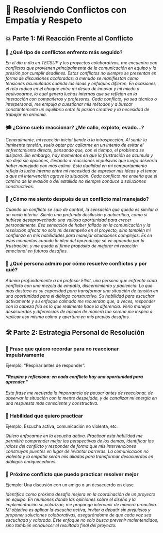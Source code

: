 # 📝 Resolviendo Conflictos con Empatía y Respeto

## 💥 Parte 1: Mi Reacción Frente al Conflicto

### 🧯 ¿Qué tipo de conflictos enfrento más seguido?

*En el día a día en TECSUP y los proyectos colaborativos, me encuentro con conflictos que provienen principalmente de la comunicación en equipo y la presión por cumplir deadlines. Estos conflictos no siempre se presentan en forma de discusiones acaloradas; a menudo se manifiestan como tensiones acumuladas cuando las ideas y enfoques difieren. En ocasiones, el reto radica en el choque entre mi deseo de innovar y mi miedo a equivocarme, lo cual genera luchas internas que se reflejan en la interacción con compañeros y profesores. Cada conflicto, ya sea técnico o interpersonal, me empuja a cuestionar mis métodos y a buscar constantemente un equilibrio entre la pasión creativa y la necesidad de trabajar en armonía.*

### 🗯️ ¿Cómo suelo reaccionar? ¿Me callo, exploto, evado...?

*Generalmente, mi reacción inicial tiende a la introspección. Al sentir la inminente tensión, suelo optar por callarme en un intento de evitar el enfrentamiento directo, pensando que, con el tiempo, el problema se disipará. Sin embargo, hay momentos en que la frustración se acumula y me deja sin opciones, llevando a reacciones impulsivas que luego desearía haber manejado con más calma. Esta dualidad en mi comportamiento refleja la lucha interna entre mi necesidad de expresar mis ideas y el temor a que mi intervención agrave la situación. Cada conflicto me enseña que el camino de la evasión o del estallido no siempre conduce a soluciones constructivas.*

### 🤯 ¿Cómo me siento después de un conflicto mal manejado?

*Cuando un conflicto se sale de control, la sensación que queda es similar a un vacío interior. Siento una profunda desilusión y autocrítica, como si hubiese desaprovechado una valiosa oportunidad para crecer personalmente. Esa sensación de haber fallado en la comunicación y la resolución afecta no solo mi desempeño en el proyecto, sino también mi confianza en mis habilidades para manejar situaciones complejas. Es en esos momentos cuando la idea del aprendizaje se ve opacada por la frustración, y me queda el firme propósito de mejorar mi reacción emocional en futuros desafíos.*

### 🌈 ¿Qué persona admiro por cómo resuelve conflictos y por qué?

*Admiro profundamente a mi profesor Elliot, una persona que enfrenta cada conflicto con una mezcla de empatía, discernimiento y paciencia. Lo que más destaco es su capacidad para transformar una situación de tensión en una oportunidad para el diálogo constructivo. Su habilidad para escuchar activamente y su enfoque calmado me recuerdan que, a veces, responder con la cabeza fría es lo que realmente hace la diferencia. Verlo manejar desacuerdos y diferencias de opinión de manera tan serena me inspira a replicar esa misma calma y apertura en mis propios desafíos.*

## 🛠️ Parte 2: Estrategia Personal de Resolución

### 💬 Frase que quiero recordar para no reaccionar impulsivamente

Ejemplo: “Respirar antes de responder”.

#### *"Respira y reflexiona: en cada conflicto hay una oportunidad para aprender."*

*Esta frase me recuerda la importancia de pausar antes de reaccionar, de observar la situación con la mente despejada, y de canalizar mi energía en una respuesta más consciente y constructiva.*

### 🤝 Habilidad que quiero practicar

Ejemplo: Escucha activa, comunicación no violenta, etc.

*Quiero enfocarme en la escucha activa. Practicar esta habilidad me permitirá comprender mejor las perspectivas de los demás, identificar las raíces del conflicto y responder de forma que mis intervenciones construyan puentes en lugar de levantar barreras. La comunicación no violenta y la empatía serán mis aliadas para transformar desacuerdos en diálogos enriquecedores.*

### 🧪 Próximo conflicto que puedo practicar resolver mejor

Ejemplo: Una discusión con un amigo o un desacuerdo en clase.

*Identifico como próximo desafío mejora en la coordinación de un proyecto en equipo. En reuniones donde las opiniones sobre el diseño y la implementación se polarizan, me propongo intervenir de manera proactiva. Mi objetivo es aplicar la escucha activa, invitar a debatir sin prejuicios y proponer soluciones colaborativas, asegurándome de que cada voz sea escuchada y valorada. Este enfoque no solo busca prevenir malentendidos, sino también enriquecer el resultado final del proyecto.*
